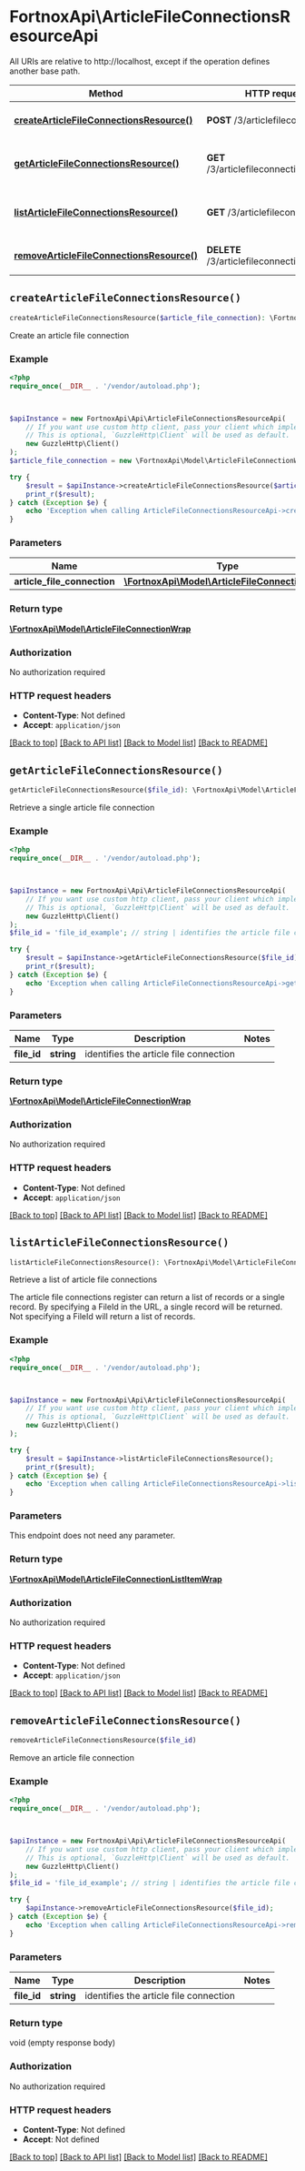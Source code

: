# FortnoxApi\ArticleFileConnectionsResourceApi

All URIs are relative to http://localhost, except if the operation defines another base path.

| Method | HTTP request | Description |
| ------------- | ------------- | ------------- |
| [**createArticleFileConnectionsResource()**](ArticleFileConnectionsResourceApi.md#createArticleFileConnectionsResource) | **POST** /3/articlefileconnections/ | Create an article file connection |
| [**getArticleFileConnectionsResource()**](ArticleFileConnectionsResourceApi.md#getArticleFileConnectionsResource) | **GET** /3/articlefileconnections/{FileId} | Retrieve a single article file connection |
| [**listArticleFileConnectionsResource()**](ArticleFileConnectionsResourceApi.md#listArticleFileConnectionsResource) | **GET** /3/articlefileconnections/ | Retrieve a list of article file connections |
| [**removeArticleFileConnectionsResource()**](ArticleFileConnectionsResourceApi.md#removeArticleFileConnectionsResource) | **DELETE** /3/articlefileconnections/{FileId} | Remove an article file connection |


## `createArticleFileConnectionsResource()`

```php
createArticleFileConnectionsResource($article_file_connection): \FortnoxApi\Model\ArticleFileConnectionWrap
```

Create an article file connection

### Example

```php
<?php
require_once(__DIR__ . '/vendor/autoload.php');



$apiInstance = new FortnoxApi\Api\ArticleFileConnectionsResourceApi(
    // If you want use custom http client, pass your client which implements `GuzzleHttp\ClientInterface`.
    // This is optional, `GuzzleHttp\Client` will be used as default.
    new GuzzleHttp\Client()
);
$article_file_connection = new \FortnoxApi\Model\ArticleFileConnectionWrap(); // \FortnoxApi\Model\ArticleFileConnectionWrap | to create

try {
    $result = $apiInstance->createArticleFileConnectionsResource($article_file_connection);
    print_r($result);
} catch (Exception $e) {
    echo 'Exception when calling ArticleFileConnectionsResourceApi->createArticleFileConnectionsResource: ', $e->getMessage(), PHP_EOL;
}
```

### Parameters

| Name | Type | Description  | Notes |
| ------------- | ------------- | ------------- | ------------- |
| **article_file_connection** | [**\FortnoxApi\Model\ArticleFileConnectionWrap**](../Model/ArticleFileConnectionWrap.md)| to create | [optional] |

### Return type

[**\FortnoxApi\Model\ArticleFileConnectionWrap**](../Model/ArticleFileConnectionWrap.md)

### Authorization

No authorization required

### HTTP request headers

- **Content-Type**: Not defined
- **Accept**: `application/json`

[[Back to top]](#) [[Back to API list]](../../README.md#endpoints)
[[Back to Model list]](../../README.md#models)
[[Back to README]](../../README.md)

## `getArticleFileConnectionsResource()`

```php
getArticleFileConnectionsResource($file_id): \FortnoxApi\Model\ArticleFileConnectionWrap
```

Retrieve a single article file connection

### Example

```php
<?php
require_once(__DIR__ . '/vendor/autoload.php');



$apiInstance = new FortnoxApi\Api\ArticleFileConnectionsResourceApi(
    // If you want use custom http client, pass your client which implements `GuzzleHttp\ClientInterface`.
    // This is optional, `GuzzleHttp\Client` will be used as default.
    new GuzzleHttp\Client()
);
$file_id = 'file_id_example'; // string | identifies the article file connection

try {
    $result = $apiInstance->getArticleFileConnectionsResource($file_id);
    print_r($result);
} catch (Exception $e) {
    echo 'Exception when calling ArticleFileConnectionsResourceApi->getArticleFileConnectionsResource: ', $e->getMessage(), PHP_EOL;
}
```

### Parameters

| Name | Type | Description  | Notes |
| ------------- | ------------- | ------------- | ------------- |
| **file_id** | **string**| identifies the article file connection | |

### Return type

[**\FortnoxApi\Model\ArticleFileConnectionWrap**](../Model/ArticleFileConnectionWrap.md)

### Authorization

No authorization required

### HTTP request headers

- **Content-Type**: Not defined
- **Accept**: `application/json`

[[Back to top]](#) [[Back to API list]](../../README.md#endpoints)
[[Back to Model list]](../../README.md#models)
[[Back to README]](../../README.md)

## `listArticleFileConnectionsResource()`

```php
listArticleFileConnectionsResource(): \FortnoxApi\Model\ArticleFileConnectionListItemWrap
```

Retrieve a list of article file connections

The article file connections register can return a list of records or a single record. By specifying a FileId in the URL, a single record will be returned. Not specifying a FileId will return a list of records.

### Example

```php
<?php
require_once(__DIR__ . '/vendor/autoload.php');



$apiInstance = new FortnoxApi\Api\ArticleFileConnectionsResourceApi(
    // If you want use custom http client, pass your client which implements `GuzzleHttp\ClientInterface`.
    // This is optional, `GuzzleHttp\Client` will be used as default.
    new GuzzleHttp\Client()
);

try {
    $result = $apiInstance->listArticleFileConnectionsResource();
    print_r($result);
} catch (Exception $e) {
    echo 'Exception when calling ArticleFileConnectionsResourceApi->listArticleFileConnectionsResource: ', $e->getMessage(), PHP_EOL;
}
```

### Parameters

This endpoint does not need any parameter.

### Return type

[**\FortnoxApi\Model\ArticleFileConnectionListItemWrap**](../Model/ArticleFileConnectionListItemWrap.md)

### Authorization

No authorization required

### HTTP request headers

- **Content-Type**: Not defined
- **Accept**: `application/json`

[[Back to top]](#) [[Back to API list]](../../README.md#endpoints)
[[Back to Model list]](../../README.md#models)
[[Back to README]](../../README.md)

## `removeArticleFileConnectionsResource()`

```php
removeArticleFileConnectionsResource($file_id)
```

Remove an article file connection

### Example

```php
<?php
require_once(__DIR__ . '/vendor/autoload.php');



$apiInstance = new FortnoxApi\Api\ArticleFileConnectionsResourceApi(
    // If you want use custom http client, pass your client which implements `GuzzleHttp\ClientInterface`.
    // This is optional, `GuzzleHttp\Client` will be used as default.
    new GuzzleHttp\Client()
);
$file_id = 'file_id_example'; // string | identifies the article file connection

try {
    $apiInstance->removeArticleFileConnectionsResource($file_id);
} catch (Exception $e) {
    echo 'Exception when calling ArticleFileConnectionsResourceApi->removeArticleFileConnectionsResource: ', $e->getMessage(), PHP_EOL;
}
```

### Parameters

| Name | Type | Description  | Notes |
| ------------- | ------------- | ------------- | ------------- |
| **file_id** | **string**| identifies the article file connection | |

### Return type

void (empty response body)

### Authorization

No authorization required

### HTTP request headers

- **Content-Type**: Not defined
- **Accept**: Not defined

[[Back to top]](#) [[Back to API list]](../../README.md#endpoints)
[[Back to Model list]](../../README.md#models)
[[Back to README]](../../README.md)
